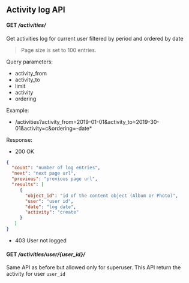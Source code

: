 ## Activity log API

#### **GET** */activities/*

Get activities log for current user filtered by period and ordered by date  
> Page size is set to 100 entries.

Query parameters:
- activity_from
- activity_to
- limit
- activity
- ordering

Example:
* /activities?activity_from=2019-01-01&activity_to=2019-30-01&activity=c&ordering=-date*


Response:
- 200 OK
```json
{
  "count": "number of log entries",
  "next": "next page url",
  "previous": "previous page url",
  "results": [
     {
       "object_id": "id of the content object (Album or Photo)",
       "user": "user id",
       "date": "log date",
       "activity": "create"
     }  
   ]
}
```
- 403 User not logged 

#### **GET** */activities/user/{user_id}/*

Same API as before but allowed only for superuser. This API return the 
activity for user `user_id`

